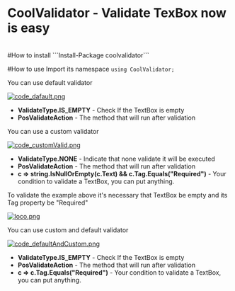 # CoolValidator - Validate TexBox now is easy
<br/>
#How to install
```Install-Package coolvalidator```

#How to use 
Import its namespace 
```using CoolValidator;```

You can use default validator

[![code_dafault.png](https://s16.postimg.org/9qao83lo5/code_dafault.png)](https://postimg.org/image/txo40ej5d/)

<ul>
<li><b>ValidateType.IS_EMPTY</b> - Check If the TextBox is empty</li>
<li><b>PosValidateAction</b> - The method that will run after validation</li>
</ul>

You can use a custom validator

[![code_customValid.png](https://s16.postimg.org/wqhbkfjhx/code_custom_Valid.png)](https://postimg.org/image/huiscu835/)

<ul>
<li><b>ValidateType.NONE</b> - Indicate that none validate it will be executed</li>
<li><b>PosValidateAction</b> - The method that will run after validation</li>
<li><b>c => string.IsNullOrEmpty(c.Text) && c.Tag.Equals("Required")</b> - Your condition to validate a TextBox, you can put anything.</li>
</ul>

To validate the example above it's necessary that TextBox be empty and its Tag property be "Required"

[![loco.png](https://s13.postimg.org/lauhc9h5j/loco.png)](https://postimg.org/image/vkwwbi70z/)

You can use custom and default validator

[![code_defaultAndCustom.png](https://s16.postimg.org/tyy1ttkz9/code_default_And_Custom.png)](https://postimg.org/image/5v7a5j2i9/)

<ul>
<li><b>ValidateType.IS_EMPTY</b> - Check If the TextBox is empty</li>
<li><b>PosValidateAction</b> - The method that will run after validation</li>
<li><b>c => c.Tag.Equals("Required")</b> - Your condition to validate a TextBox, you can put anything.</li>
</ul>
